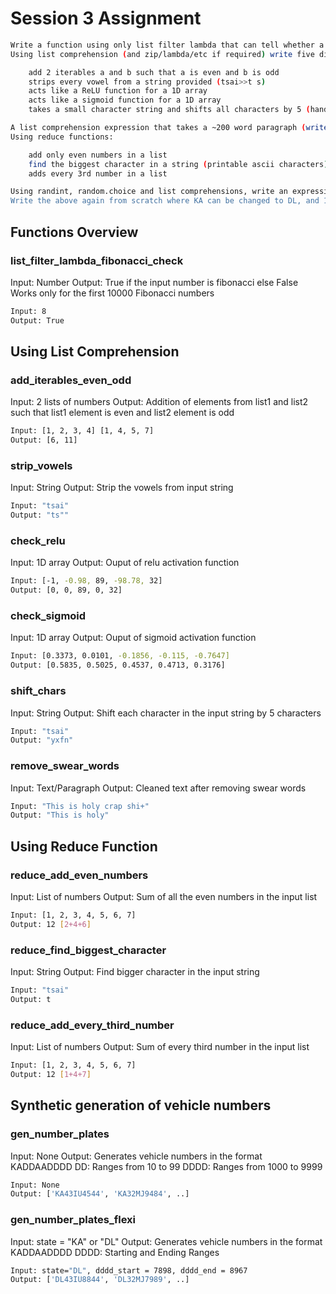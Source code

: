# Session 3 Assignment
```bash
Write a function using only list filter lambda that can tell whether a number is a Fibonacci number or not. You can use a pre-calculated list/dict to store fab numbers till 10000 PTS:100
Using list comprehension (and zip/lambda/etc if required) write five different expressions that:

    add 2 iterables a and b such that a is even and b is odd
    strips every vowel from a string provided (tsai>>t s)
    acts like a ReLU function for a 1D array
    acts like a sigmoid function for a 1D array
    takes a small character string and shifts all characters by 5 (handle boundary conditions) tsai>>yxfn

A list comprehension expression that takes a ~200 word paragraph (write your own paragraph to check), and checks whether it has any of the swear words mentioned in https://github.com/RobertJGabriel/Google-profanity-words/blob/master/list.txt PTS:200
Using reduce functions:

    add only even numbers in a list
    find the biggest character in a string (printable ascii characters)
    adds every 3rd number in a list

Using randint, random.choice and list comprehensions, write an expression that generates 15 random KADDAADDDD number plates, where KA is fixed, D stands for a digit, and A stands for Capital alphabets. 10<<DD<<99 & 1000<<DDDD<<9999
Write the above again from scratch where KA can be changed to DL, and 1000/9999 ranges can be provided.
```

## Functions Overview

### list_filter_lambda_fibonacci_check
Input: Number
Output: True if the input number is fibonacci else False
Works only for the first 10000 Fibonacci numbers
```bash
Input: 8
Output: True
```

## Using List Comprehension

### add_iterables_even_odd
Input: 2 lists of numbers
Output: Addition of elements from list1 and list2 such that list1 element is even and list2 element is odd
```bash
Input: [1, 2, 3, 4] [1, 4, 5, 7]
Output: [6, 11]
```

### strip_vowels
Input: String
Output: Strip the vowels from input string
```bash
Input: "tsai"
Output: "ts""
```

### check_relu
Input: 1D array
Output: Ouput of relu activation function
```bash
Input: [-1, -0.98, 89, -98.78, 32]
Output: [0, 0, 89, 0, 32]
```

### check_sigmoid
Input: 1D array
Output: Ouput of sigmoid activation function
```bash
Input: [0.3373, 0.0101, -0.1856, -0.115, -0.7647]
Output: [0.5835, 0.5025, 0.4537, 0.4713, 0.3176]
```

### shift_chars
Input: String
Output: Shift each character in the input string by 5 characters
```bash
Input: "tsai"
Output: "yxfn"
```

### remove_swear_words
Input: Text/Paragraph
Output: Cleaned text after removing swear words
```bash
Input: "This is holy crap shi+"
Output: "This is holy"
```

## Using Reduce Function

### reduce_add_even_numbers
Input: List of numbers
Output: Sum of all the even numbers in the input list
```bash
Input: [1, 2, 3, 4, 5, 6, 7]
Output: 12 [2+4+6]
```

### reduce_find_biggest_character
Input: String
Output: Find bigger character in the input string
```bash
Input: "tsai"
Output: t
```

### reduce_add_every_third_number
Input: List of numbers
Output: Sum of every third number in the input list
```bash
Input: [1, 2, 3, 4, 5, 6, 7]
Output: 12 [1+4+7]
```


## Synthetic generation of vehicle numbers

### gen_number_plates
Input: None
Output: Generates vehicle numbers in the format KADDAADDDD
DD: Ranges from 10 to 99
DDDD: Ranges from 1000 to 9999
```bash
Input: None
Output: ['KA43IU4544', 'KA32MJ9484', ..]
```
### gen_number_plates_flexi
Input: state = "KA" or "DL"
Output: Generates vehicle numbers in the format KADDAADDDD
DDDD: Starting and Ending Ranges
```bash
Input: state="DL", dddd_start = 7898, dddd_end = 8967
Output: ['DL43IU8844', 'DL32MJ7989', ..]
```